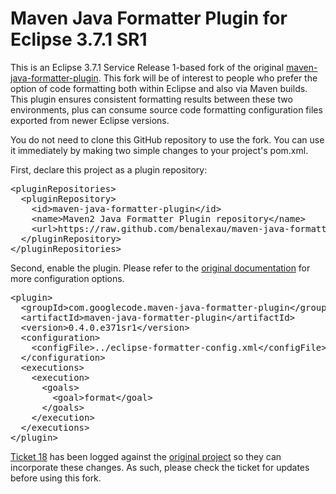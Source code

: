 Maven Java Formatter Plugin for Eclipse 3.7.1 SR1
=================================================

This is an Eclipse 3.7.1 Service Release 1-based fork of the original [maven-java-formatter-plugin](http://code.google.com/p/maven-java-formatter-plugin/). This fork will be of interest to people who prefer the option of code formatting both within Eclipse and also via Maven builds. This plugin ensures consistent formatting results between these two environments, plus can consume source code formatting configuration files exported from newer Eclipse versions.

You do not need to clone this GitHub repository to use the fork. You can use it immediately by making two simple changes to your project's pom.xml.

First, declare this project as a plugin repository:

<pre>
&lt;pluginRepositories&gt;
  &lt;pluginRepository&gt;
    &lt;id&gt;maven-java-formatter-plugin&lt;/id&gt;
    &lt;name&gt;Maven2 Java Formatter Plugin repository&lt;/name&gt;
    &lt;url&gt;https://raw.github.com/benalexau/maven-java-formatter-plugin/master/releases/&lt;/url&gt
  &lt;/pluginRepository&gt;
&lt;/pluginRepositories&gt;
</pre>

Second, enable the plugin. Please refer to the [original documentation](http://maven-java-formatter-plugin.googlecode.com/svn/site/0.3.1/usage.html) for more configuration options.

<pre>
&lt;plugin&gt;
  &lt;groupId&gt;com.googlecode.maven-java-formatter-plugin&lt;/groupId&gt;
  &lt;artifactId&gt;maven-java-formatter-plugin&lt;/artifactId&gt;
  &lt;version&gt;0.4.0.e371sr1&lt;/version&gt;
  &lt;configuration&gt;
    &lt;configFile&gt;../eclipse-formatter-config.xml&lt;/configFile&gt;
  &lt;/configuration&gt;
  &lt;executions&gt;
    &lt;execution&gt;
      &lt;goals&gt;
        &lt;goal&gt;format&lt;/goal&gt;
      &lt;/goals&gt;
    &lt;/execution&gt;
  &lt;/executions&gt;
&lt;/plugin&gt;
</pre>

[Ticket 18](http://code.google.com/p/maven-java-formatter-plugin/issues/detail?id=18) has been logged against the [original project](http://code.google.com/p/maven-java-formatter-plugin/) so they can incorporate these changes. As such, please check the ticket for updates before using this fork.


